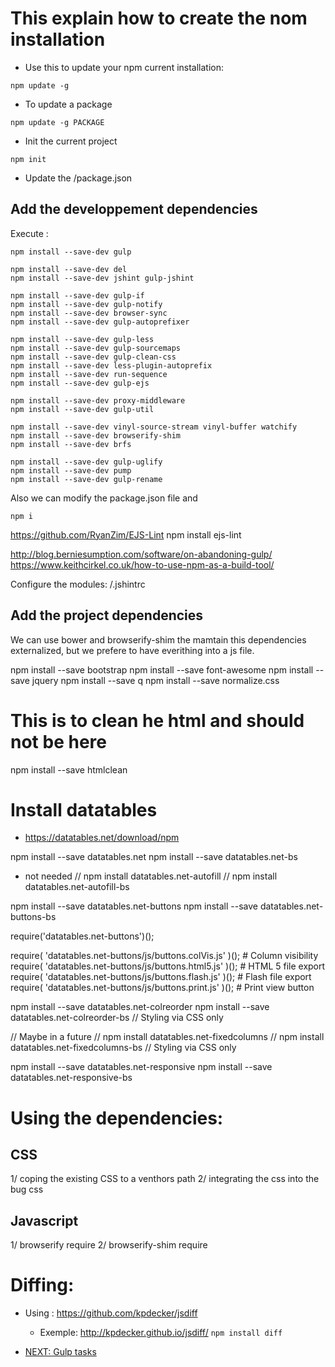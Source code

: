 # This explain how to create the nom installation


* Use this to update your npm current installation:
```
npm update -g 
```

* To update a package
```
npm update -g PACKAGE
```

* Init the current project

```
npm init 
```
* Update the /package.json


## Add the developpement dependencies

Execute :
```
npm install --save-dev gulp

npm install --save-dev del
npm install --save-dev jshint gulp-jshint

npm install --save-dev gulp-if
npm install --save-dev gulp-notify
npm install --save-dev browser-sync 
npm install --save-dev gulp-autoprefixer

npm install --save-dev gulp-less
npm install --save-dev gulp-sourcemaps
npm install --save-dev gulp-clean-css
npm install --save-dev less-plugin-autoprefix
npm install --save-dev run-sequence
npm install --save-dev gulp-ejs

npm install --save-dev proxy-middleware
npm install --save-dev gulp-util

npm install --save-dev vinyl-source-stream vinyl-buffer watchify
npm install --save-dev browserify-shim 
npm install --save-dev brfs

npm install --save-dev gulp-uglify
npm install --save-dev pump
npm install --save-dev gulp-rename

```

Also we can modify the package.json file and 
```
npm i
```

https://github.com/RyanZim/EJS-Lint
npm install ejs-lint

http://blog.berniesumption.com/software/on-abandoning-gulp/
https://www.keithcirkel.co.uk/how-to-use-npm-as-a-build-tool/


Configure the modules:
/.jshintrc


## Add the project dependencies

We can use bower and browserify-shim the mamtain this dependencies externalized, but we prefere to have everithing into a js file.

npm install --save bootstrap
npm install --save font-awesome
npm install --save jquery
npm install --save q
npm install --save normalize.css

# This is to clean he html and should not be here
npm install --save htmlclean


# Install datatables
* https://datatables.net/download/npm

npm install --save datatables.net
npm install --save datatables.net-bs


* not needed
// npm install datatables.net-autofill
// npm install datatables.net-autofill-bs

npm install --save datatables.net-buttons
npm install --save datatables.net-buttons-bs

require('datatables.net-buttons')();

require( 'datatables.net-buttons/js/buttons.colVis.js' )(); # Column visibility
require( 'datatables.net-buttons/js/buttons.html5.js' )();  # HTML 5 file export
require( 'datatables.net-buttons/js/buttons.flash.js' )();  # Flash file export
require( 'datatables.net-buttons/js/buttons.print.js' )();  # Print view button


npm install --save datatables.net-colreorder
npm install --save datatables.net-colreorder-bs // Styling via CSS only

// Maybe in a future
// npm install datatables.net-fixedcolumns
// npm install datatables.net-fixedcolumns-bs // Styling via CSS only

npm install --save datatables.net-responsive
npm install --save datatables.net-responsive-bs


# Using the dependencies:

## CSS

1/ coping the existing CSS to a venthors path
2/ integrating the css into the bug css

## Javascript

1/ browserify require
2/ browserify-shim require


# Diffing:
* Using : https://github.com/kpdecker/jsdiff
  * Exemple: http://kpdecker.github.io/jsdiff/
```npm install diff```


* [NEXT: Gulp tasks](/docs/gulp.md)
